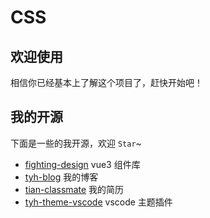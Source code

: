 # CSS

## 欢迎使用

相信你已经基本上了解这个项目了，赶快开始吧！

## 我的开源

下面是一些的我开源，欢迎 `Star`~

- [fighting-design](https://github.com/FightingDesign/fighting-design) vue3 组件库
- [tyh-blog](https://github.com/Tyh2001/tyh-blog) 我的博客
- [tian-classmate](https://github.com/Tyh2001/tian-classmate) 我的简历
- [tyh-theme-vscode](https://github.com/Tyh2001/tyh-theme-vscode) vscode 主题插件

